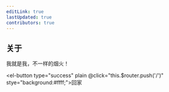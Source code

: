 ```yaml
---
editLink: true
lastUpdated: true
contributors: true
---
```

## 关于
我就是我，不一样的烟火！

<el-button type="success" plain @click="this.$router.push('/')" stye="background:#ffff;">回家</el-button>
<getPages/>
